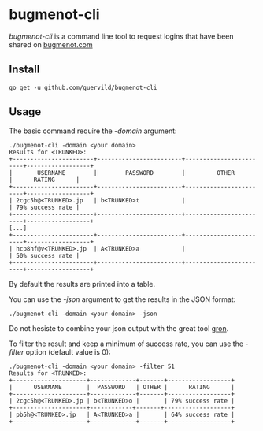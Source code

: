 # bugmenot-cli

*bugmenot-cli* is a command line tool to request logins that have been shared on [bugmenot.com](http://bugmenot.com)

## Install
```
go get -u github.com/guervild/bugmenot-cli
```

## Usage
The basic command require the *-domain* argument:
```
./bugmenot-cli -domain <your domain>
Results for <TRUNKED>:
+-----------------------+------------------------+------------------------+------------------+
|       USERNAME        |        PASSWORD        |         OTHER          |      RATING      |
+-----------------------+------------------------+------------------------+------------------+
| 2cgc5h@<TRUNKED>.jp   | b<TRUNKED>t            |                        | 79% success rate |
+-----------------------+------------------------+------------------------+------------------+
[...]
+-----------------------+------------------------+------------------------+------------------+
| hcp8hf@v<TRUNKED>.jp  | A<TRUNKED>a            |                        | 50% success rate |
+-----------------------+------------------------+------------------------+------------------+
```
By default the results are printed into a table.

You can use the *-json* argument to get the results in the JSON format:
```
./bugmenot-cli -domain <your domain> -json
```
Do not hesiste to combine your json output with the great tool [gron](https://github.com/tomnomnom/gron).

To filter the result and keep a minimum of success rate, you can use the *-filter <value>* option (default value is 0):
```
./bugmenot-cli -domain <your domain> -filter 51
Results for <TRUNKED>:
+---------------------+-------------+-------+------------------+
|      USERNAME       |  PASSWORD   | OTHER |      RATING      |
+---------------------+-------------+-------+------------------+
| 2cgc5h@<TRUNKED>.jp | b<TRUNKED>o |       | 79% success rate |
+---------------------+------------+-------+-------------------+
| pb5h@<TRUNKED>.jp   | A<TRUNKED>a |       | 64% success rate |
+---------------------+-------------+-------+------------------+
```